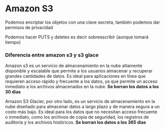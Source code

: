 # Amazon S3

Podemos encriptar los objetos con una clave secreta, también podemos dar permisos de privacidad


Podemos hacer PUTS y deletes es decir sobreescribir (aunque tomará tiempo)

### Diferencia entre amazon s3 y s3 glace

Amazon s3 es un servicio de almacenamiento en la nube altamente disponible y escalable que permite a los usuarios almacenar y recuperar grandes cantidades de datos. Es ideal para aplicaciones en línea que requieren acceso rápido y frecuente a los datos, ya que permite un acceso inmediato a los archivos almacenados en la nube. **Se borran los datos a los 30 dias**


Amazon S3 Glacier, por otro lado, es un servicio de almacenamiento en la nube diseñado para almacenar datos a largo plazo y de manera segura a un costo más bajo. Es ideal para los datos que no necesitan acceso frecuente o inmediato, como los archivos de copia de seguridad, los registros de auditoría y los archivos históricos. **Se borran los datos a los 365 dias**
